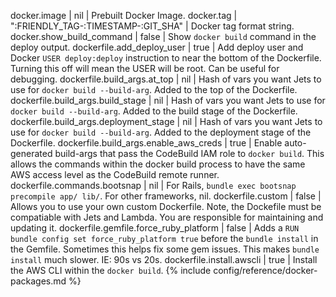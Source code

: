 docker.image | nil | Prebuilt Docker Image.
docker.tag | ":FRIENDLY_TAG-:TIMESTAMP-:GIT_SHA" | Docker tag format string.
docker.show_build_command | false | Show `docker build` command in the deploy output.
dockerfile.add_deploy_user | true | Add deploy user and Docker `USER deploy:deploy` instruction to near the bottom of the Dockerfile. Turning this off will mean the USER will be root. Can be useful for debugging.
dockerfile.build_args.at_top | nil | Hash of vars you want Jets to use for `docker build --build-arg`. Added to the top of the Dockerfile.
dockerfile.build_args.build_stage | nil | Hash of vars you want Jets to use for `docker build --build-arg`. Added to the build stage of the Dockerfile.
dockerfile.build_args.deployment_stage | nil | Hash of vars you want Jets to use for `docker build --build-arg`. Added to the deployment stage of the Dockerfile.
dockerfile.build_args.enable_aws_creds | true | Enable auto-generated build-args that pass the CodeBuild IAM role to `docker build`. This allows the commands within the docker build process to have the same AWS access level as the CodeBuild remote runner.
dockerfile.commands.bootsnap | nil | For Rails, `bundle exec bootsnap precompile app/ lib/`. For other frameworks, nil.
dockerfile.custom | false | Allows you to use your own custom Dockerfile. Note, the Dockefile must be compatiable with Jets and Lambda. You are responsible for maintaining and updating it.
dockerfile.gemfile.force_ruby_platform | false | Adds a `RUN bundle config set force_ruby_platform true` before the `bundle install` in the Gemfile. Sometimes this helps fix some gem issues. This makes `bundle install` much slower. IE: 90s vs 20s.
dockerfile.install.awscli | true | Install the AWS CLI within the `docker build`.
{% include config/reference/docker-packages.md %}